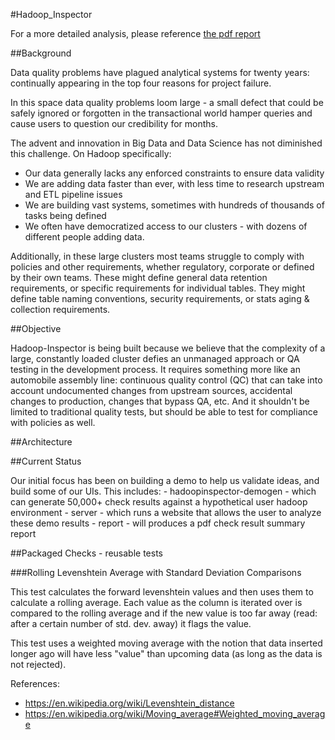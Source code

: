#Hadoop_Inspector

For a more detailed analysis, please reference [the pdf report](https://github.com/willzfarmer/HadoopInspector/blob/master/proposal/HadoopInspector.pdf)

##Background

Data quality problems have plagued analytical systems for twenty years: continually appearing in the top four reasons for project failure.  

In this space data quality problems loom large - a small defect that could be safely ignored or forgotten in 
the transactional world hamper queries and cause users to question our credibility for months.

The advent and innovation in Big Data and Data Science has not diminished this challenge.  On Hadoop specifically:
   * Our data generally lacks any enforced constraints to ensure data validity
   * We are adding data faster than ever, with less time to research upstream and ETL pipeline issues
   * We are building vast systems, sometimes with hundreds of thousands of tasks being defined
   * We often have democratized access to our clusters - with dozens of different people adding data.

Additionally, in these large clusters most teams struggle to comply with policies and other requirements,
whether regulatory, corporate or defined by their own teams.  These might define general data retention requirements,
or specific requirements for individual tables.  They might define table naming conventions, security requirements,
or stats aging & collection requirements.


##Objective

Hadoop-Inspector is being built because we believe that the complexity of a large, constantly loaded cluster
defies an unmanaged approach or QA testing in the development process.  It requires something more like an 
automobile assembly line: continuous quality control (QC) that can take into account undocumented changes 
from upstream sources, accidental changes to production, changes that bypass QA, etc.  And it shouldn't be
limited to traditional quality tests, but should be able to test for compliance with policies as well.


##Architecture



##Current Status

Our initial focus has been on building a demo to help us validate ideas, and build some of our UIs.  This includes:
    - hadoopinspector-demogen - which can generate 50,000+ check results against a hypothetical user hadoop environment
    - server - which runs a website that allows the user to analyze these demo results
    - report - will produces a pdf check result summary report




##Packaged Checks - reusable tests

###Rolling Levenshtein Average with Standard Deviation Comparisons

This test calculates the forward levenshtein values and then uses them to
calculate a rolling average. Each value as the column is iterated over is
compared to the rolling average and if the new value is too far away (read:
after a certain number of std. dev. away) it flags the value.

This test uses a weighted moving average with the notion that data inserted
longer ago will have less "value" than upcoming data (as long as the data is
not rejected).

References:
- https://en.wikipedia.org/wiki/Levenshtein_distance
- https://en.wikipedia.org/wiki/Moving_average#Weighted_moving_average
